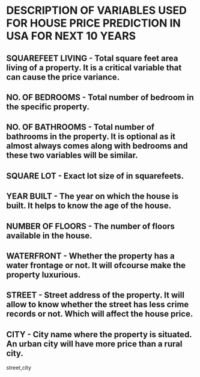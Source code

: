 # DESCRIPTION OF VARIABLES USED FOR HOUSE PRICE PREDICTION IN USA FOR NEXT 10 YEARS


## SQUAREFEET LIVING - Total square feet area living of a property. It is a critical variable that can cause the price variance.
## NO. OF BEDROOMS - Total number of bedroom in the specific property.
## NO. OF BATHROOMS - Total number of bathrooms in the property. It is optional as it almost always comes along with bedrooms and these two variables will be similar.
## SQUARE LOT - Exact lot size of in squarefeets.
## YEAR BUILT - The year on which the house is built. It helps to know the age of the house.
## NUMBER OF FLOORS - The number of floors available in the house. 
## WATERFRONT - Whether the property has a water frontage or not. It will ofcourse make the property luxurious.
## STREET - Street address of the property. It will allow to know whether the street has less crime records or not. Which will affect the house price.
## CITY - City name where the property is situated. An urban city will have more price than a rural city.






street,city
